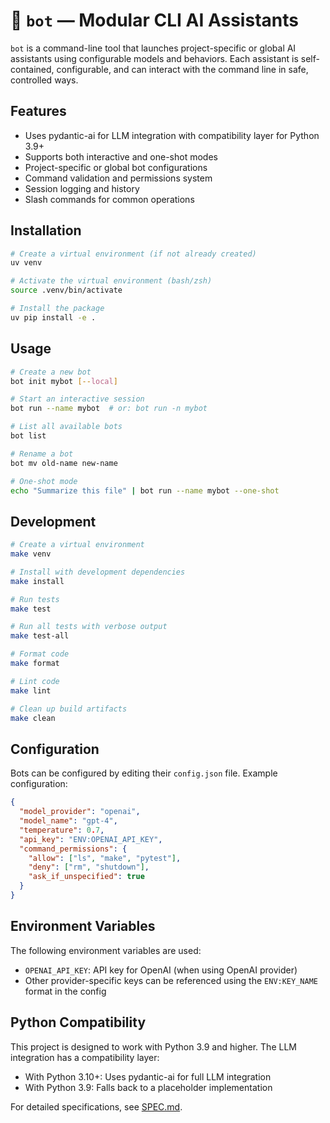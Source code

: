 # 🧠 `bot` — Modular CLI AI Assistants

`bot` is a command-line tool that launches project-specific or global AI assistants using configurable models and behaviors. Each assistant is self-contained, configurable, and can interact with the command line in safe, controlled ways.

## Features

- Uses pydantic-ai for LLM integration with compatibility layer for Python 3.9+
- Supports both interactive and one-shot modes
- Project-specific or global bot configurations
- Command validation and permissions system
- Session logging and history
- Slash commands for common operations

## Installation

```bash
# Create a virtual environment (if not already created)
uv venv

# Activate the virtual environment (bash/zsh)
source .venv/bin/activate

# Install the package
uv pip install -e .
```

## Usage

```bash
# Create a new bot
bot init mybot [--local]

# Start an interactive session
bot run --name mybot  # or: bot run -n mybot

# List all available bots
bot list

# Rename a bot
bot mv old-name new-name

# One-shot mode
echo "Summarize this file" | bot run --name mybot --one-shot
```

## Development

```bash
# Create a virtual environment
make venv

# Install with development dependencies
make install

# Run tests
make test

# Run all tests with verbose output
make test-all

# Format code
make format

# Lint code
make lint

# Clean up build artifacts
make clean
```

## Configuration

Bots can be configured by editing their `config.json` file. Example configuration:

```json
{
  "model_provider": "openai",
  "model_name": "gpt-4",
  "temperature": 0.7,
  "api_key": "ENV:OPENAI_API_KEY",
  "command_permissions": {
    "allow": ["ls", "make", "pytest"],
    "deny": ["rm", "shutdown"],
    "ask_if_unspecified": true
  }
}
```

## Environment Variables

The following environment variables are used:

- `OPENAI_API_KEY`: API key for OpenAI (when using OpenAI provider)
- Other provider-specific keys can be referenced using the `ENV:KEY_NAME` format in the config

## Python Compatibility

This project is designed to work with Python 3.9 and higher. The LLM integration has a compatibility layer:

- With Python 3.10+: Uses pydantic-ai for full LLM integration
- With Python 3.9: Falls back to a placeholder implementation

For detailed specifications, see [SPEC.md](SPEC.md).